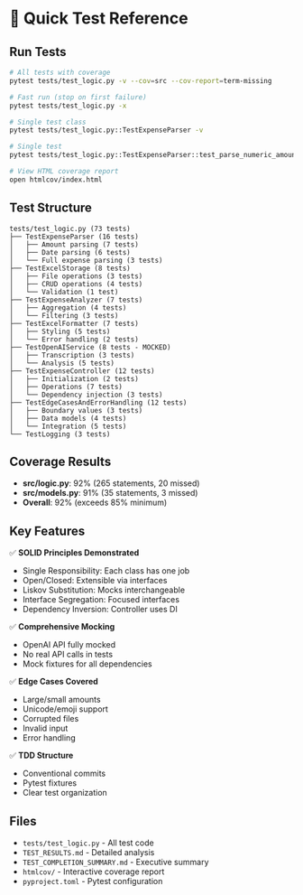 # 🧪 Quick Test Reference

## Run Tests

```bash
# All tests with coverage
pytest tests/test_logic.py -v --cov=src --cov-report=term-missing

# Fast run (stop on first failure)
pytest tests/test_logic.py -x

# Single test class
pytest tests/test_logic.py::TestExpenseParser -v

# Single test
pytest tests/test_logic.py::TestExpenseParser::test_parse_numeric_amount_with_dollar_sign -v

# View HTML coverage report
open htmlcov/index.html
```

## Test Structure

```
tests/test_logic.py (73 tests)
├── TestExpenseParser (16 tests)
│   ├── Amount parsing (7 tests)
│   ├── Date parsing (6 tests)
│   └── Full expense parsing (3 tests)
├── TestExcelStorage (8 tests)
│   ├── File operations (3 tests)
│   ├── CRUD operations (4 tests)
│   └── Validation (1 test)
├── TestExpenseAnalyzer (7 tests)
│   ├── Aggregation (4 tests)
│   └── Filtering (3 tests)
├── TestExcelFormatter (7 tests)
│   ├── Styling (5 tests)
│   └── Error handling (2 tests)
├── TestOpenAIService (8 tests - MOCKED)
│   ├── Transcription (3 tests)
│   └── Analysis (5 tests)
├── TestExpenseController (12 tests)
│   ├── Initialization (2 tests)
│   ├── Operations (7 tests)
│   └── Dependency injection (3 tests)
├── TestEdgeCasesAndErrorHandling (12 tests)
│   ├── Boundary values (3 tests)
│   ├── Data models (4 tests)
│   └── Integration (5 tests)
└── TestLogging (3 tests)
```

## Coverage Results

- **src/logic.py**: 92% (265 statements, 20 missed)
- **src/models.py**: 91% (35 statements, 3 missed)
- **Overall**: 92% (exceeds 85% minimum)

## Key Features

✅ **SOLID Principles Demonstrated**
- Single Responsibility: Each class has one job
- Open/Closed: Extensible via interfaces
- Liskov Substitution: Mocks interchangeable
- Interface Segregation: Focused interfaces
- Dependency Inversion: Controller uses DI

✅ **Comprehensive Mocking**
- OpenAI API fully mocked
- No real API calls in tests
- Mock fixtures for all dependencies

✅ **Edge Cases Covered**
- Large/small amounts
- Unicode/emoji support
- Corrupted files
- Invalid input
- Error handling

✅ **TDD Structure**
- Conventional commits
- Pytest fixtures
- Clear test organization

## Files

- `tests/test_logic.py` - All test code
- `TEST_RESULTS.md` - Detailed analysis
- `TEST_COMPLETION_SUMMARY.md` - Executive summary
- `htmlcov/` - Interactive coverage report
- `pyproject.toml` - Pytest configuration
